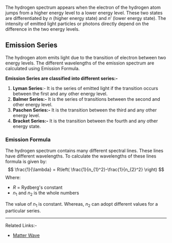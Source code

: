 The hydrogen spectrum appears when the electron of the hydrogen atom jumps from a higher energy level to a lower energy level. These two states are differentiated by $n$ (higher energy state) and $n'$ (lower energy state). The intensity of emitted light particles or photons directly depend on the difference in the two energy levels.
## Emission Series
The hydrogen atom emits light due to the transition of electron between two energy levels. The different wavelengths of the emission spectrum are calculated using Emission Formula.

**Emission Series are classified into different series:-**
1. **Lyman Series**:-
It is the series of emitted light if the transition occurs between the first and any other energy level.
2. **Balmer Series:-**
It is the series of transitions between the second and other energy level.
3. **Paschen Series:-**
It is the transition between the third and any other energy level.
4. **Bracket Series:-**
It is the transition between the fourth and any other energy state.


### Emission Formula 
The hydrogen spectrum contains many different spectral lines. These lines have different wavelengths. To calculate the wavelengths of these lines formula is given by:
$$
\frac{1}{\lambda} = R\left( \frac{1}{n_{1}^2}-\frac{1}{n_{2}^2} \right)
$$
Where:
- $R$ = Rydberg's constant
- $n_{1}$ and $n_{2}$ is the whole numbers

The value of $n_{1}$ is constant. Whereas, $n_{2}$ can adopt different values for a particular series.

---
Related Links:-
- [Matter Wave](Matter%20Wave.md) 